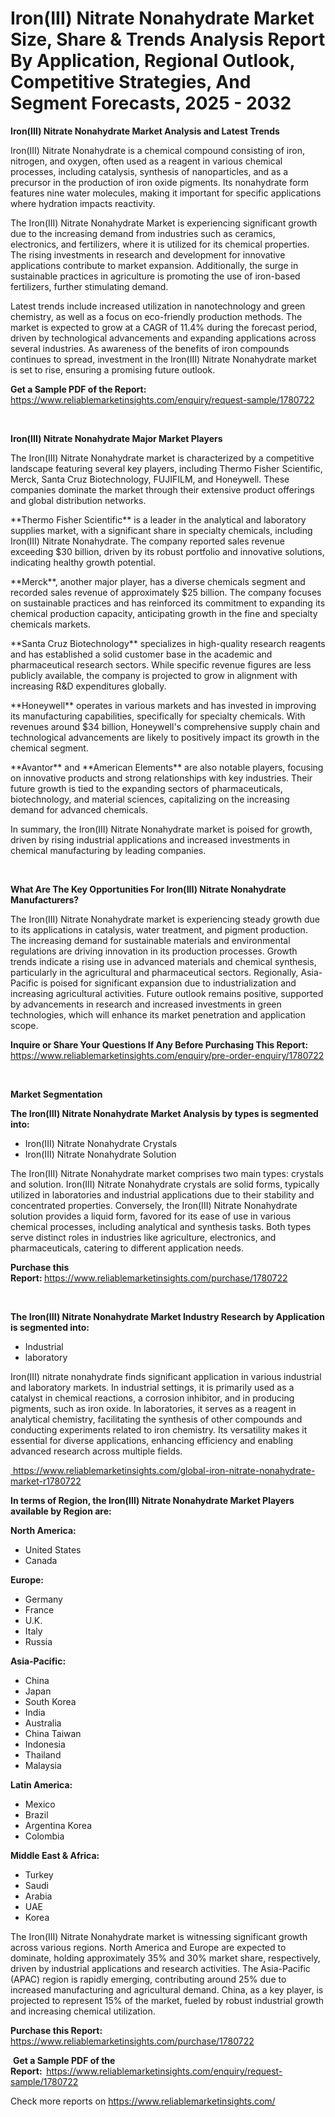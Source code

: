 <p><h1>Iron(III) Nitrate Nonahydrate Market Size, Share & Trends Analysis Report By Application, Regional Outlook, Competitive Strategies, And Segment Forecasts, 2025 - 2032</h1></p><p><strong>Iron(III) Nitrate Nonahydrate Market Analysis and Latest Trends</strong></p>
<p><p>Iron(III) Nitrate Nonahydrate is a chemical compound consisting of iron, nitrogen, and oxygen, often used as a reagent in various chemical processes, including catalysis, synthesis of nanoparticles, and as a precursor in the production of iron oxide pigments. Its nonahydrate form features nine water molecules, making it important for specific applications where hydration impacts reactivity.</p><p>The Iron(III) Nitrate Nonahydrate Market is experiencing significant growth due to the increasing demand from industries such as ceramics, electronics, and fertilizers, where it is utilized for its chemical properties. The rising investments in research and development for innovative applications contribute to market expansion. Additionally, the surge in sustainable practices in agriculture is promoting the use of iron-based fertilizers, further stimulating demand.</p><p>Latest trends include increased utilization in nanotechnology and green chemistry, as well as a focus on eco-friendly production methods. The market is expected to grow at a CAGR of 11.4% during the forecast period, driven by technological advancements and expanding applications across several industries. As awareness of the benefits of iron compounds continues to spread, investment in the Iron(III) Nitrate Nonahydrate market is set to rise, ensuring a promising future outlook.</p></p>
<p><strong>Get a Sample PDF of the Report:&nbsp;</strong> <a href="https://www.reliablemarketinsights.com/enquiry/request-sample/1780722?utm_campaign=1948&utm_medium=2&utm_source=Github&utm_content=ia&utm_term=02022025&utm_id=ironiii-nitrate-nonahydrate">https://www.reliablemarketinsights.com/enquiry/request-sample/1780722</a></p>
<p>&nbsp;</p>
<p><strong>Iron(III) Nitrate Nonahydrate Major Market Players</strong></p>
<p><p>The Iron(III) Nitrate Nonahydrate market is characterized by a competitive landscape featuring several key players, including Thermo Fisher Scientific, Merck, Santa Cruz Biotechnology, FUJIFILM, and Honeywell. These companies dominate the market through their extensive product offerings and global distribution networks.</p><p>**Thermo Fisher Scientific** is a leader in the analytical and laboratory supplies market, with a significant share in specialty chemicals, including Iron(III) Nitrate Nonahydrate. The company reported sales revenue exceeding $30 billion, driven by its robust portfolio and innovative solutions, indicating healthy growth potential.</p><p>**Merck**, another major player, has a diverse chemicals segment and recorded sales revenue of approximately $25 billion. The company focuses on sustainable practices and has reinforced its commitment to expanding its chemical production capacity, anticipating growth in the fine and specialty chemicals markets.</p><p>**Santa Cruz Biotechnology** specializes in high-quality research reagents and has established a solid customer base in the academic and pharmaceutical research sectors. While specific revenue figures are less publicly available, the company is projected to grow in alignment with increasing R&D expenditures globally.</p><p>**Honeywell** operates in various markets and has invested in improving its manufacturing capabilities, specifically for specialty chemicals. With revenues around $34 billion, Honeywell's comprehensive supply chain and technological advancements are likely to positively impact its growth in the chemical segment.</p><p>**Avantor** and **American Elements** are also notable players, focusing on innovative products and strong relationships with key industries. Their future growth is tied to the expanding sectors of pharmaceuticals, biotechnology, and material sciences, capitalizing on the increasing demand for advanced chemicals.</p><p>In summary, the Iron(III) Nitrate Nonahydrate market is poised for growth, driven by rising industrial applications and increased investments in chemical manufacturing by leading companies.</p></p>
<p>&nbsp;</p>
<p><strong>What Are The Key Opportunities For Iron(III) Nitrate Nonahydrate Manufacturers?</strong></p>
<p><p>The Iron(III) Nitrate Nonahydrate market is experiencing steady growth due to its applications in catalysis, water treatment, and pigment production. The increasing demand for sustainable materials and environmental regulations are driving innovation in its production processes. Growth trends indicate a rising use in advanced materials and chemical synthesis, particularly in the agricultural and pharmaceutical sectors. Regionally, Asia-Pacific is poised for significant expansion due to industrialization and increasing agricultural activities. Future outlook remains positive, supported by advancements in research and increased investments in green technologies, which will enhance its market penetration and application scope.</p></p>
<p><strong>Inquire or Share Your Questions If Any Before Purchasing This Report:</strong> <a href="https://www.reliablemarketinsights.com/enquiry/pre-order-enquiry/1780722?utm_campaign=1948&utm_medium=2&utm_source=Github&utm_content=ia&utm_term=02022025&utm_id=ironiii-nitrate-nonahydrate">https://www.reliablemarketinsights.com/enquiry/pre-order-enquiry/1780722</a></p>
<p>&nbsp;</p>
<p><strong>Market Segmentation</strong></p>
<p><strong>The Iron(III) Nitrate Nonahydrate Market Analysis by types is segmented into:</strong></p>
<p><ul><li>Iron(III) Nitrate Nonahydrate Crystals</li><li>Iron(III) Nitrate Nonahydrate Solution</li></ul></p>
<p><p>The Iron(III) Nitrate Nonahydrate market comprises two main types: crystals and solution. Iron(III) Nitrate Nonahydrate crystals are solid forms, typically utilized in laboratories and industrial applications due to their stability and concentrated properties. Conversely, the Iron(III) Nitrate Nonahydrate solution provides a liquid form, favored for its ease of use in various chemical processes, including analytical and synthesis tasks. Both types serve distinct roles in industries like agriculture, electronics, and pharmaceuticals, catering to different application needs.</p></p>
<p><strong>Purchase this Report:&nbsp;</strong><a href="https://www.reliablemarketinsights.com/purchase/1780722?utm_campaign=1948&utm_medium=2&utm_source=Github&utm_content=ia&utm_term=02022025&utm_id=ironiii-nitrate-nonahydrate">https://www.reliablemarketinsights.com/purchase/1780722</a></p>
<p>&nbsp;</p>
<p><strong>The Iron(III) Nitrate Nonahydrate Market Industry Research by Application is segmented into:</strong></p>
<p><ul><li>Industrial</li><li>laboratory</li></ul></p>
<p><p>Iron(III) nitrate nonahydrate finds significant application in various industrial and laboratory markets. In industrial settings, it is primarily used as a catalyst in chemical reactions, a corrosion inhibitor, and in producing pigments, such as iron oxide. In laboratories, it serves as a reagent in analytical chemistry, facilitating the synthesis of other compounds and conducting experiments related to iron chemistry. Its versatility makes it essential for diverse applications, enhancing efficiency and enabling advanced research across multiple fields.</p></p>
<p><a href="https://www.reliablemarketinsights.com/global-iron-nitrate-nonahydrate-market-r1780722?utm_campaign=1948&utm_medium=2&utm_source=Github&utm_content=ia&utm_term=02022025&utm_id=ironiii-nitrate-nonahydrate">&nbsp;https://www.reliablemarketinsights.com/global-iron-nitrate-nonahydrate-market-r1780722</a></p>
<p><strong>In terms of Region, the Iron(III) Nitrate Nonahydrate Market Players available by Region are:</strong></p>
<p>
    <p> <strong> North America: </strong>
        <ul>
            <li>United States</li>
            <li>Canada</li>
        </ul>
        </p> 
    <p> <strong> Europe: </strong>
        <ul>
            <li>Germany</li>
            <li>France</li>
            <li>U.K.</li>
            <li>Italy</li>
            <li>Russia</li>
        </ul>
        </p> 
    <p> <strong> Asia-Pacific: </strong>
        <ul>
            <li>China</li>
            <li>Japan</li>
            <li>South Korea</li>
            <li>India</li>
            <li>Australia</li>
            <li>China Taiwan</li>
            <li>Indonesia</li>
            <li>Thailand</li>
            <li>Malaysia</li>
        </ul>
        </p> 
    <p> <strong> Latin America: </strong>
        <ul>
            <li>Mexico</li>
            <li>Brazil</li>
            <li>Argentina Korea</li>
            <li>Colombia</li>
        </ul>
        </p> 
    <p> <strong> Middle East & Africa: </strong>
        <ul>
            <li>Turkey</li>
            <li>Saudi</li>
            <li>Arabia</li>
            <li>UAE</li>
            <li>Korea</li>
        </ul>
    </p>
    </p>
<p><p>The Iron(III) Nitrate Nonahydrate market is witnessing significant growth across various regions. North America and Europe are expected to dominate, holding approximately 35% and 30% market share, respectively, driven by industrial applications and research activities. The Asia-Pacific (APAC) region is rapidly emerging, contributing around 25% due to increased manufacturing and agricultural demand. China, as a key player, is projected to represent 15% of the market, fueled by robust industrial growth and increasing chemical utilization.</p></p>
<p><strong>Purchase this Report: </strong><a href="https://www.reliablemarketinsights.com/purchase/1780722?utm_campaign=1948&utm_medium=2&utm_source=Github&utm_content=ia&utm_term=02022025&utm_id=ironiii-nitrate-nonahydrate">https://www.reliablemarketinsights.com/purchase/1780722</a></p>
<p>&nbsp;<strong>Get a Sample PDF of the Report:&nbsp;&nbsp;</strong><a href="https://www.reliablemarketinsights.com/enquiry/request-sample/1780722?utm_campaign=1948&utm_medium=2&utm_source=Github&utm_content=ia&utm_term=02022025&utm_id=ironiii-nitrate-nonahydrate">https://www.reliablemarketinsights.com/enquiry/request-sample/1780722</a></p>
<p><strong></strong></p>
<p>Check more reports on <a href="https://www.reliablemarketinsights.com/?utm_campaign=1948&utm_medium=2&utm_source=Github&utm_content=ia&utm_term=02022025&utm_id=ironiii-nitrate-nonahydrate">https://www.reliablemarketinsights.com/</a></p>